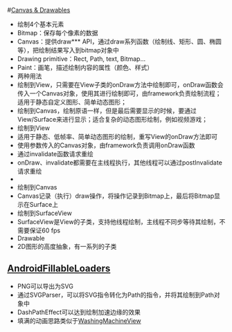 #[Canvas & Drawables](http://developer.android.com/guide/topics/graphics/2d-graphics.html)
+  绘制4个基本元素
  +  Bitmap：保存每个像素的数据
  +  Canvas：提供draw*** API，通过draw系列函数（绘制线、矩形、圆、椭圆等），把绘制结果写入到bitmap对象中
  +  Drawing primitive：Rect, Path, text, Bitmap...
  +  Paint：画笔，描述绘制内容的属性（颜色、样式）
+  两种用法
  +  绘制到View，只需要在View子类的onDraw方法中绘制即可，onDraw函数会传入一个Canvas对象，使用其进行绘制即可，由framework负责绘制流程；适用于静态自定义图形、简单动态图形；
  +  绘制到Canvas，绘制原语一样，但是最后需要显示的时候，要通过View/Surface来进行显示；适合复杂的动态图形绘制，例如视频游戏；
+  绘制到View
  +  适用于静态、低帧率、简单动态图形的绘制，重写View的onDraw方法即可
  +  使用参数传入的Canvas对象，由framework负责调用onDraw函数
  +  通过invalidate函数请求重绘
  +  onDraw、invalidate都需要在主线程执行，其他线程可以通过postInvalidate请求重绘
  +  
+  绘制到Canvas
  +  Canvas记录（执行）draw操作，将操作记录到Bitmap上，最后将Bitmap显示在Surface上
+  绘制到SurfaceView
  +  SurfaceView是View的子类，支持他线程绘制，主线程不同步等待其绘制，不需要保证60 fps
+  Drawable
  +  2D图形的高度抽象，有一系列的子类
  
## [AndroidFillableLoaders](http://jorgecastillo.xyz/2015/08/16/android-fillable-loaders/)
+  PNG可以导出为SVG
+  通过SVGParser，可以将SVG指令转化为Path的指令，并将其绘制到Path对象中
+  DashPathEffect可以达到绘制加速边缘的效果
+  填满的动画思路类似于[WashingMachineView](https://github.com/naman14/WashingMachineView/)